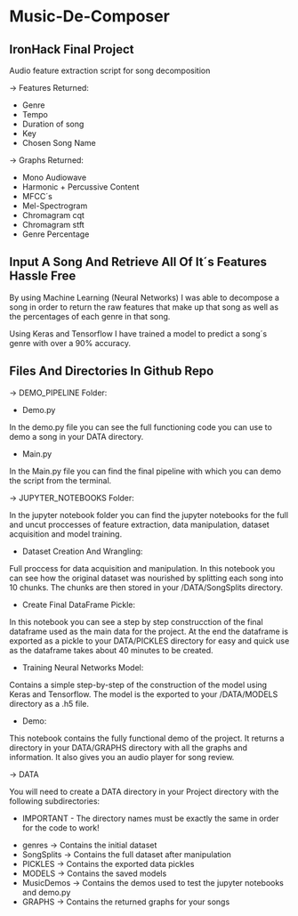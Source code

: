 # Music-De-Composer

## IronHack Final Project ##

Audio feature extraction script for song decomposition

-> Features Returned:                

- Genre
- Tempo
- Duration of song
- Key
- Chosen Song Name

-> Graphs Returned:

- Mono Audiowave
- Harmonic + Percussive Content
- MFCC´s 
- Mel-Spectrogram
- Chromagram cqt
- Chromagram stft
- Genre Percentage

## Input A Song And Retrieve All Of It´s Features Hassle Free

By using Machine Learning (Neural Networks) I was able to decompose a song in order to return the raw features that make up that song as well as the percentages of each genre in that song.

Using Keras and Tensorflow I have trained a model to predict a song´s genre with over a 90% accuracy.

## Files And Directories In Github Repo

-> DEMO_PIPELINE Folder:

- Demo.py

In the demo.py file you can see the full functioning code you can use to demo a song in your DATA directory.

- Main.py

In the Main.py file you can find the final pipeline with which you can demo the script from the terminal.

-> JUPYTER_NOTEBOOKS Folder:

In the jupyter notebook folder you can find the jupyter notebooks for the full and uncut proccesses of feature extraction, data manipulation, dataset acquisition and model training.

- Dataset Creation And Wrangling:

Full proccess for data acquisition and manipulation. In this notebook you can see how the original dataset was nourished by splitting each song into 10 chunks. The chunks are then stored in your /DATA/SongSplits directory.

- Create Final DataFrame Pickle:

In this notebook you can see a step by step construcction of the final dataframe used as the main data for the project. At the end the dataframe is exported as a pickle to your DATA/PICKLES directory for easy and quick use as the dataframe takes about 40 minutes to be created.

- Training Neural Networks Model:

Contains a simple step-by-step of the construction of the model using Keras and Tensorflow. The model is the exported to your /DATA/MODELS directory as a .h5 file.

- Demo:

This notebook contains the fully functional demo of the project. It returns a directory in your DATA/GRAPHS directory with all the graphs and information. It also gives you an audio player for song review.

-> DATA

You will need to create a DATA directory in your Project directory with the following subdirectories: 

* IMPORTANT - The directory names must be exactly the same in order for the code to work!

- genres -> Contains the initial dataset 
- SongSplits -> Contains the full dataset after manipulation
- PICKLES -> Contains the exported data pickles
- MODELS -> Contains the saved models 
- MusicDemos -> Contains the demos used to test the jupyter notebooks and demo.py
- GRAPHS -> Contains the returned graphs for your songs

